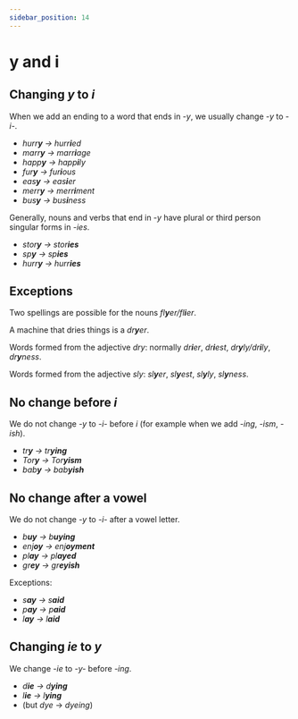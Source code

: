 ```yaml
---
sidebar_position: 14
---
```


# y and i

## Changing *y* to *i*

When we add an ending to a word that ends in *\-y*, we usually change *\-y* to *\-i-*.

- *hurr**y** → hurr**i**ed*
- *marr**y** → marr**i**age*
- *happ**y** → happ**i**ly*
- *fur**y** → fur**i**ous*
- *eas**y** → eas**i**er*
- *merr**y** → merr**i**ment*
- *bus**y** → bus**i**ness*

Generally, nouns and verbs that end in *\-y* have plural or third person singular forms in *\-ies*.

- *stor**y** → stor**ies***
- *sp**y** → sp**ies***
- *hurr**y** → hurr**ies***

## Exceptions

Two spellings are possible for the nouns *fl**y**er/fl**i**er*.

A machine that dries things is a *dr**y**er*.

Words formed from the adjective *dry*: normally *dr**i**er*, *dr**i**est*, *dr**y**ly/dr**i**ly*, *dr**y**ness*.

Words formed from the adjective *sly*: *sl**y**er*, *sl**y**est*, *sl**y**ly*, *sl**y**ness*.

## No change before *i*

We do not change *\-y* to *\-i-* before *i* (for example when we add *\-ing*, *\-ism*, *\-ish*).

- *tr**y** → tr**ying***
- *Tor**y** → Tor**yism***
- *bab**y** → bab**yish***

## No change after a vowel

We do not change *\-y* to *\-i-* after a vowel letter.

- *b**uy** → b**uying***
- *enj**oy** → enj**oyment***
- *pl**ay** → pl**ayed***
- *gr**ey** → gr**eyish***

Exceptions:

- *s**ay** → s**aid***
- *p**ay** → p**aid***
- *l**ay** → l**aid***

## Changing *ie* to *y*

We change *\-ie* to *\-y-* before *\-ing*.

- *d**ie** → d**ying***
- *l**ie** → l**ying***
- (but *dye* → *dyeing*)
